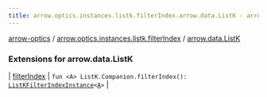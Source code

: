 ```yaml
---
title: arrow.optics.instances.listk.filterIndex.arrow.data.ListK - arrow-optics
---
```


[arrow-optics](../../index.html) / [arrow.optics.instances.listk.filterIndex](../index.html) / [arrow.data.ListK](./index.html)

### Extensions for arrow.data.ListK

| [filterIndex](filter-index.html) | `fun <A> ListK.Companion.filterIndex(): `[`ListKFilterIndexInstance`](../../arrow.optics.instances/-list-k-filter-index-instance/index.html)`<`[`A`](filter-index.html#A)`>` |

